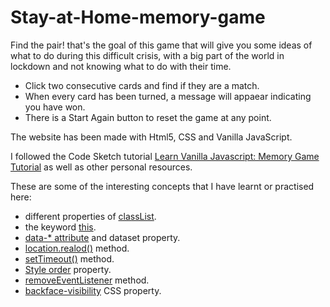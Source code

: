 # Stay-at-Home-memory-game

Find the pair! that's the goal of this game that will give you some ideas of what to do during this difficult crisis, with a big part of the world in lockdown and not knowing what to do with their time.

- Click two consecutive cards and find if they are a match.
- When every card has been turned, a message will appaear indicating you have won.
- There is a Start Again button to reset the game at any point.

The website has been made with Html5, CSS and Vanilla JavaScript. 

I followed the Code Sketch tutorial [Learn Vanilla Javascript: Memory Game Tutorial](https://www.youtube.com/watch?v=eMhiMsEC9Uk&list=WL&index=9&t=0s) as well as other personal resources. 

These are some of the interesting concepts that I have learnt or practised here:
- different properties of [classList](https://alligator.io/js/classlist/).
- the keyword [this](https://www.w3schools.com/js/js_this.asp).
- [data-* attribute](https://www.sitepoint.com/how-why-use-html5-custom-data-attributes/) and dataset property.
- [location.realod()](https://www.w3schools.com/jsref/met_loc_reload.asp) method.
- [setTimeout()](https://www.w3schools.com/jsref/met_win_settimeout.asp) method.
- [Style order](https://www.w3schools.com/jsref/prop_style_order.asp) property.
- [removeEventListener](https://www.w3schools.com/jsref/met_element_removeeventlistener.asp) method.
- [backface-visibility](https://css-tricks.com/almanac/properties/b/backface-visibility/) CSS property.